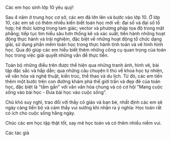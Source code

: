 Các em học sinh lớp 10 yêu quý!

Sau 4 năm ở trung học cơ sở, các em đã lớn lên và bước vào lớp 10. Ở lớp 10, các em sẽ có thêm nhiều kiến biết toán học mới về: đại số và đại số tổ hợp; hệ thức lượng trong tam giác; vector và phương pháp tọa độ trong mặt phẳng; tiếp tục tìm hiểu sâu hơn thống kê và xác suất; tiến hành những hoạt động thực hành và trải nghiệm, đặc biệt về những hoạt động tổ chức dạng giải, sử dụng phần mềm toán học trong thực hành tính toán và vẽ hình hình học. Qua đó giúp các em hiểu biết thêm những công cụ quan trọng của toán học trong việc giải quyết những vấn đề thực tiễn.

Toàn bộ những điều trên được thể hiện qua những tranh ảnh, hình vẽ, bài tập đặc sắc và hấp dẫn; qua những câu chuyện lí thú về khoa học tự nhiên, về văn hóa và nghệ thuật, kiến trúc, thể thao và du lịch. Từ đó, các em tiến thêm một bước trên con đường khám phá thế giới trần và đẹp đẽ của toán học, đặc biệt là "tầm gần" với văn văn hóa chung và có cơ hội "Mang cuộc sống vào bài học - Đưa bài học vào cuộc sống".

Chủ khó suy nghĩ, trao đổi với thầy cô giáo và bạn bè, nhất định các em sẽ ngày càng tiến bộ và cảm thấy vui sướng khi nhận ra ý nghĩa: Học toán rất có ích cho cuộc sống hằng ngày.

Chúc các em học tập thật tốt, say mê học toán và có thêm nhiều niềm vui.

Các tác giả